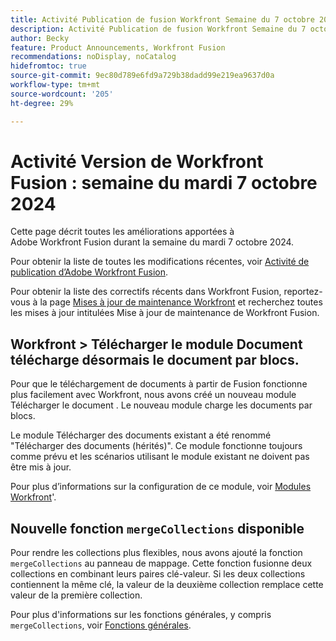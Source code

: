 ```yaml
---
title: Activité Publication de fusion Workfront Semaine du 7 octobre 2024
description: Activité Publication de fusion Workfront Semaine du 7 octobre 2024
author: Becky
feature: Product Announcements, Workfront Fusion
recommendations: noDisplay, noCatalog
hidefromtoc: true
source-git-commit: 9ec80d789e6fd9a729b38dadd99e219ea9637d0a
workflow-type: tm+mt
source-wordcount: '205'
ht-degree: 29%

---
```


# Activité Version de Workfront Fusion : semaine du mardi 7 octobre 2024

Cette page décrit toutes les améliorations apportées à Adobe Workfront Fusion durant la semaine du mardi 7 octobre 2024.

Pour obtenir la liste de toutes les modifications récentes, voir [Activité de publication d’Adobe Workfront Fusion](../../../product-announcements/product-releases/fusion-release-activity/fusion-release-activity.md).

Pour obtenir la liste des correctifs récents dans Workfront Fusion, reportez-vous à la page [Mises à jour de maintenance Workfront](https://experienceleague.adobe.com/docs/workfront-known-issues/releases/current-updates.html) et recherchez toutes les mises à jour intitulées Mise à jour de maintenance de Workfront Fusion.

## Workfront > Télécharger le module Document télécharge désormais le document par blocs.

Pour que le téléchargement de documents à partir de Fusion fonctionne plus facilement avec Workfront, nous avons créé un nouveau module Télécharger le document . Le nouveau module charge les documents par blocs.

Le module Télécharger des documents existant a été renommé &quot;Télécharger des documents (hérités)&quot;. Ce module fonctionne toujours comme prévu et les scénarios utilisant le module existant ne doivent pas être mis à jour.

Pour plus d’informations sur la configuration de ce module, voir [Modules Workfront](/help/quicksilver/workfront-fusion/apps-and-their-modules/workfront-modules.md#actions)&#39;.

## Nouvelle fonction `mergeCollections` disponible

Pour rendre les collections plus flexibles, nous avons ajouté la fonction `mergeCollections` au panneau de mappage. Cette fonction fusionne deux collections en combinant leurs paires clé-valeur. Si les deux collections contiennent la même clé, la valeur de la deuxième collection remplace cette valeur de la première collection.

Pour plus d&#39;informations sur les fonctions générales, y compris `mergeCollections`, voir [Fonctions générales](/help/quicksilver/workfront-fusion/functions/general-functions.md).
